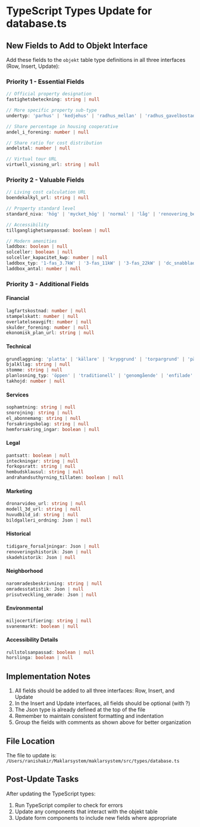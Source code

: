 # TypeScript Types Update for database.ts

## New Fields to Add to Objekt Interface

Add these fields to the `objekt` table type definitions in all three interfaces (Row, Insert, Update):

### Priority 1 - Essential Fields
```typescript
// Official property designation
fastighetsbeteckning: string | null

// More specific property sub-type
undertyp: 'parhus' | 'kedjehus' | 'radhus_mellan' | 'radhus_gavelbostad' | 'enplansvilla' | 'tvåplansvilla' | 'souterrangvilla' | 'sluttningshus' | 'atriumhus' | 'funkisvilla' | 'herrgård' | 'torp' | 'sjötomt' | 'skogstomt' | 'åkertomt' | null

// Share percentage in housing cooperative
andel_i_forening: number | null

// Share ratio for cost distribution
andelstal: number | null

// Virtual tour URL
virtuell_visning_url: string | null
```

### Priority 2 - Valuable Fields
```typescript
// Living cost calculation URL
boendekalkyl_url: string | null

// Property standard level
standard_niva: 'hög' | 'mycket_hög' | 'normal' | 'låg' | 'renovering_behövs' | 'totalrenovering_krävs' | null

// Accessibility
tillganglighetsanpassad: boolean | null

// Modern amenities
laddbox: boolean | null
solceller: boolean | null
solceller_kapacitet_kwp: number | null
laddbox_typ: '1-fas_3.7kW' | '3-fas_11kW' | '3-fas_22kW' | 'dc_snabbladdare' | null
laddbox_antal: number | null
```

### Priority 3 - Additional Fields

#### Financial
```typescript
lagfartskostnad: number | null
stampelskatt: number | null
overlatelseavgift: number | null
skulder_forening: number | null
ekonomisk_plan_url: string | null
```

#### Technical
```typescript
grundlaggning: 'platta' | 'källare' | 'krypgrund' | 'torpargrund' | 'pålar' | null
bjalkllag: string | null
stomme: string | null
planlosning_typ: 'öppen' | 'traditionell' | 'genomgående' | 'enfilade' | 'flexibel' | null
takhojd: number | null
```

#### Services
```typescript
sophamtning: string | null
snorojning: string | null
el_abonnemang: string | null
forsakringsbolag: string | null
hemforsakring_ingar: boolean | null
```

#### Legal
```typescript
pantsatt: boolean | null
inteckningar: string | null
forkopsratt: string | null
hembudsklausul: string | null
andrahandsuthyrning_tillaten: boolean | null
```

#### Marketing
```typescript
dronarvideo_url: string | null
modell_3d_url: string | null
huvudbild_id: string | null
bildgalleri_ordning: Json | null
```

#### Historical
```typescript
tidigare_forsaljningar: Json | null
renoveringshistorik: Json | null
skadehistorik: Json | null
```

#### Neighborhood
```typescript
naromradesbeskrivning: string | null
omradesstatistik: Json | null
prisutveckling_omrade: Json | null
```

#### Environmental
```typescript
miljocertifiering: string | null
svanenmarkt: boolean | null
```

#### Accessibility Details
```typescript
rullstolsanpassad: boolean | null
horslinga: boolean | null
```

## Implementation Notes

1. All fields should be added to all three interfaces: Row, Insert, and Update
2. In the Insert and Update interfaces, all fields should be optional (with ?)
3. The Json type is already defined at the top of the file
4. Remember to maintain consistent formatting and indentation
5. Group the fields with comments as shown above for better organization

## File Location
The file to update is: `/Users/ranishakir/Maklarsystem/maklarsystem/src/types/database.ts`

## Post-Update Tasks
After updating the TypeScript types:
1. Run TypeScript compiler to check for errors
2. Update any components that interact with the objekt table
3. Update form components to include new fields where appropriate